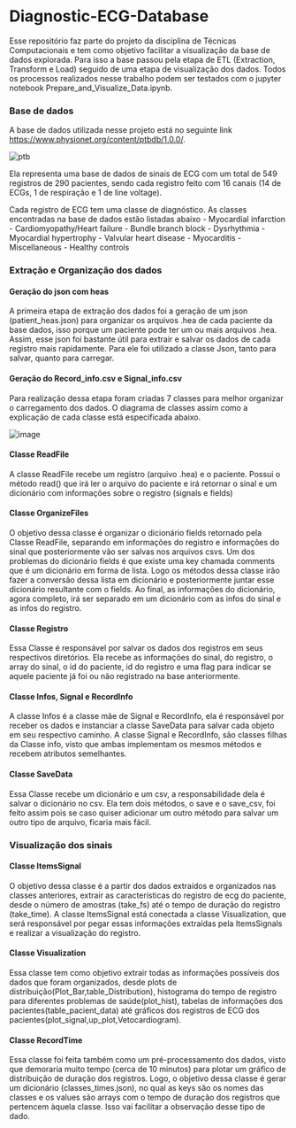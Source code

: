 # Diagnostic-ECG-Database

  Esse repositório faz parte do projeto da disciplina de Técnicas Computacionais e tem como objetivo facilitar a visualização da base de dados explorada. Para isso a base passou pela etapa de ETL (Extraction, Transform e Load) seguido de uma etapa de visualização dos dados. 
  Todos os processos realizados nesse trabalho podem ser testados com o jupyter notebook Prepare_and_Visualize_Data.ipynb.

### Base de dados
  A base de dados utilizada nesse projeto está no seguinte link https://www.physionet.org/content/ptbdb/1.0.0/.
  
  ![ptb](https://user-images.githubusercontent.com/65842535/198130224-df2e3779-4ce5-4749-b153-c3203248aab4.png)

  Ela representa uma base de dados de sinais de ECG com um total de 549 registros de 290 pacientes, sendo cada registro feito com 16 canais (14 de ECGs, 1 de respiração e 1 de line voltage).
  
  Cada registro de ECG tem uma classe de diagnóstico. As classes encontradas na base de dados estão listadas abaixo
    - Myocardial infarction 
    - Cardiomyopathy/Heart failure
    - Bundle branch block
    - Dysrhythmia
    - Myocardial hypertrophy
    - Valvular heart disease
    - Myocarditis
    - Miscellaneous
    - Healthy controls
   
 ### Extração e Organização dos dados
   
 #### Geração do json com heas
   A primeira etapa de extração dos dados foi a geração de um json (patient_heas.json) para organizar os arquivos .hea de cada paciente da base dados, isso porque um paciente pode ter um ou mais arquivos .hea. Assim, esse json foi bastante útil para extrair e salvar os dados de cada registro mais rapidamente. Para ele foi utilizado a classe Json, tanto para salvar, quanto para carregar.
   
 #### Geração do Record_info.csv e Signal_info.csv
   Para realização dessa etapa foram criadas 7 classes para melhor organizar o carregamento dos dados. O diagrama de classes assim como a explicação de cada classe está especificada abaixo.
   
   ![image](https://user-images.githubusercontent.com/65842535/198134205-efea0e94-4d71-4dbc-976a-cab5a4f79174.png)
   
   #### Classe ReadFile
   
   A classe ReadFile recebe um registro (arquivo .hea) e o paciente.
   Possui o método read() que irá ler o arquivo do paciente e irá retornar o sinal e um dicionário com informações sobre o registro (signals e fields)
   
   #### Classe OrganizeFiles
   
   O objetivo dessa classe é organizar o dicionário fields retornado pela Classe ReadFile, separando em informações do registro e informações do sinal que posteriormente vão ser salvas nos arquivos csvs. Um dos problemas do dicionário fields é que existe uma key chamada comments que é um dicionário em forma de lista. Logo os métodos dessa classe irão fazer a conversão dessa lista em dicionário e posteriormente juntar esse dicionário resultante com o fields. Ao final, as informações do dicionário, agora completo, irá ser separado em um dicionário com as infos do sinal e as infos do registro.
   
   #### Classe Registro
  
   Essa Classe é responsável por salvar os dados dos registros em seus respectivos diretórios. Ela recebe as informações do sinal, do registro, o array do sinal, o id do paciente, id do registro e uma flag para indicar se aquele paciente já foi ou não registrado na base anteriormente.
   
   #### Classe Infos, Signal e RecordInfo
   
   A classe Infos é a classe mãe de Signal e RecordInfo, ela é responsável por receber os dados e instanciar a classe SaveData para salvar cada objeto em seu respectivo caminho. A classe Signal e RecordInfo, são classes filhas da Classe info, visto que ambas implementam os mesmos métodos e recebem atributos semelhantes.
   
   #### Classe SaveData
   
   Essa Classe recebe um dicionário e um csv, a responsabilidade dela é salvar o dicionário no csv. Ela tem dois métodos, o save e o save_csv, foi feito assim pois se caso quiser adicionar um outro método para salvar um outro tipo de arquivo, ficaria mais fácil.
   
   ### Visualização dos sinais
   
   #### Classe ItemsSignal
  
   O objetivo dessa classe é a partir dos dados extraídos e organizados nas classes anteriores, extrair as características do registro de ecg do paciente, desde o número de amostras (take_fs) até o tempo de duração do registro (take_time). A classe ItemsSignal está conectada a classe Visualization, que será responsável por pegar essas informações extraídas pela ItemsSignals e realizar a visualização do registro.
   
   #### Classe Visualization 
    
   Essa classe tem como objetivo extrair todas as informações possíveis dos dados que foram organizados, desde plots de distribuição(Plot_Bar,table_Distribution), histograma do tempo de registro para diferentes problemas de saúde(plot_hist), tabelas de informações dos pacientes(table_pacient_data) até gráficos dos registros de ECG dos pacientes(plot_signal,up_plot,Vetocardiogram).
   
   #### Classe RecordTime
   
   Essa classe foi feita também como um pré-processamento dos dados, visto que demoraria muito tempo (cerca de 10 minutos) para plotar um gráfico de distribuição de duração dos registros. Logo, o objetivo dessa classe é gerar um dicionário (classes_times.json), no qual as keys são os nomes das classes e os values são arrays com o tempo de duração dos registros que pertencem àquela classe. Isso vai facilitar a observação desse tipo de dado.
   
   
   
   
   

 
